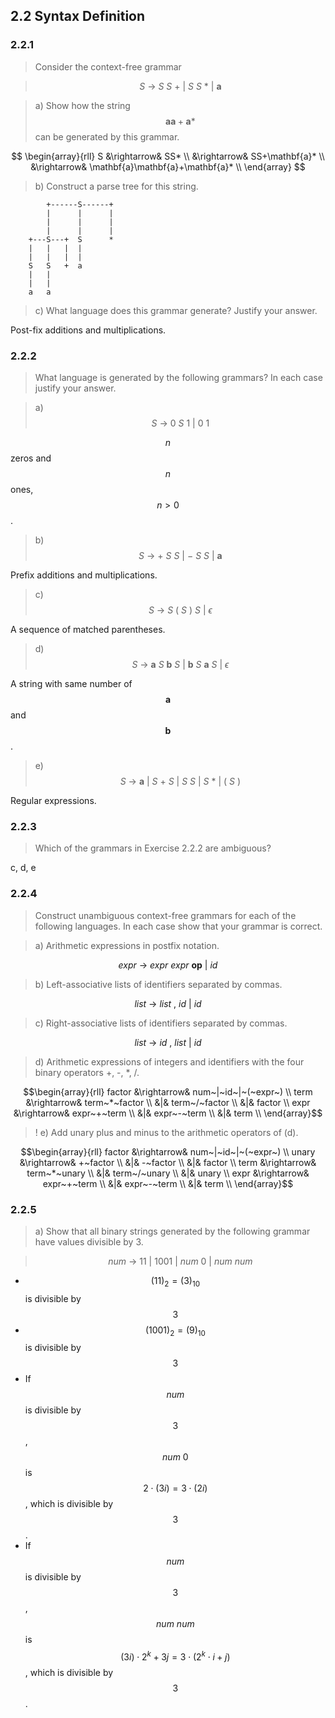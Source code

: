 ## 2.2 Syntax Definition

### 2.2.1

>  Consider the context-free grammar

> $$S ~\rightarrow~ S~S~+~|~S~S~*~|~\mathbf{a}$$

> a) Show how the string $$\mathbf{a}\mathbf{a}+\mathbf{a}*$$ can be generated by this grammar.

$$
\begin{array}{rll}
S &\rightarrow& SS* \\
&\rightarrow& SS+\mathbf{a}* \\
&\rightarrow& \mathbf{a}\mathbf{a}+\mathbf{a}* \\
\end{array}
$$

> b) Construct a parse tree for this string.

```
        +------S------+
        |      |      |
        |      |      |
        |      |      |
    +---S---+  S      *
    |   |   |  |
    |   |   |  |
    S   S   +  a
    |   |
    |   |
    a   a

```

> c) What language does this grammar generate? Justify your answer.

Post-fix additions and multiplications.

### 2.2.2

> What language is generated by the following grammars? In each case justify your answer.

> a) $$S~\rightarrow~0~S~1~|~0~1$$

$$n$$ zeros and $$n$$ ones, $$n > 0$$.

> b) $$S~\rightarrow~+~S~S~|~-~S~S~|~\mathbf{a}$$

Prefix additions and multiplications.

> c) $$S~\rightarrow~S~(~S~)~S~|~\epsilon$$

A sequence of matched parentheses.

> d) $$S~\rightarrow~\mathbf{a}~S~\mathbf{b}~S~|~\mathbf{b}~S~\mathbf{a}~S~|~\epsilon$$

A string with same number of $$\mathbf{a}$$ and $$\mathbf{b}$$.

> e) $$S~\rightarrow~\mathbf{a}~|~S~+~S~|~S~S~|~S~*~|~(~S~)$$

Regular expressions.

### 2.2.3

> Which of the grammars in Exercise 2.2.2 are ambiguous?

c, d, e

### 2.2.4

> Construct unambiguous context-free grammars for each of the following languages. In each case show that your grammar is correct.

> a) Arithmetic expressions in postfix notation.

$$expr~\rightarrow~expr~expr~\mathbf{op}~|~id$$

> b) Left-associative lists of identifiers separated by commas.

$$list~\rightarrow~list~,~id~|~id$$

> c) Right-associative lists of identifiers separated by commas.

$$list~\rightarrow~id~,~list~|~id$$

> d) Arithmetic expressions of integers and identifiers with the four binary operators +, -, *, /.

$$\begin{array}{rll}
factor &\rightarrow& num~|~id~|~(~expr~) \\
term &\rightarrow& term~*~factor \\
 &|& term~/~factor \\
 &|& factor \\
expr &\rightarrow& expr~+~term \\
 &|& expr~-~term \\
 &|& term \\
\end{array}$$

> ! e) Add unary plus and minus to the arithmetic operators of (d).

$$\begin{array}{rll}
factor &\rightarrow& num~|~id~|~(~expr~) \\
unary &\rightarrow& +~factor \\
 &|& -~factor \\
 &|& factor \\
term &\rightarrow& term~*~unary \\
 &|& term~/~unary \\
 &|& unary \\
expr &\rightarrow& expr~+~term \\
 &|& expr~-~term \\
 &|& term \\
\end{array}$$

### 2.2.5

> a) Show that all binary strings generated by the following grammar have values divisible by 3.

> $$num~\rightarrow~11~|~1001~|~num~0~|~num~num$$

* $$(11)_2 = (3)_{10}$$ is divisible by $$3$$
* $$(1001)_2 = (9)_{10}$$ is divisible by $$3$$
* If $$num$$ is divisible by $$3$$, $$num~0$$ is $$2\cdot(3i) = 3\cdot(2i)$$, which is divisible by $$3$$.
* If $$num$$ is divisible by $$3$$, $$num~num$$ is $$(3i) \cdot 2^k + 3j = 3 \cdot (2^k \cdot i + j)$$, which is divisible by $$3$$. 
